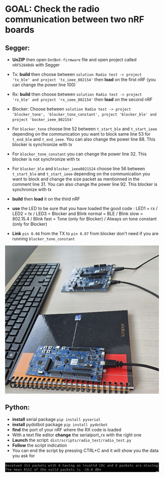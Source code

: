# GOAL: Check the radio communication between two nRF boards

## Segger:
  * **UnZIP** then open `DotBot-firmware` file and open project called `nRF52840dk` with Segger
  
  * Tx: **build** then choose between `solution Radio test -> project 'tx_ble' and project 'tx_ieee_802154'` then **load**  on the first nRF (you can change the power line 100)
  * Rx: **build** then choose between `solution Radio test -> project 'rx_ble' and project 'rx_ieee_802154'` then **load**  on the second nRF
  * Blocker: Choose between `solution Radio test -> project 'blocker_tone', 'blocker_tone_constant', project 'blocker_ble' and project 'bocker_ieee_802154'` 
  * For `blocker_tone` choose line  52 between `t_start_ble` and `t_start_ieee` depending on the communication you want to block same line 53 for `t_end_ble` and `t_end_ieee`. You can also change the power line 88. This blocker is synchronize with tx
  * For `blocker_tone_constant` you can change the power line 32. This blocker is not synchronize with tx
  * For `blocker_ble` and `blocker_ieee8021524` choose line  56 between `t_start_ble` and `t_start_ieee` depending on the communication you want to block and change the size packet as mentionned in the comment line 31. You can also change the power line 92. This blocker is synchronize with tx
  * **build** then **load** it on the third nRF

  * **use** the LED to be sure that you have loaded the good code :  LED1 = rx / LED2 = tx / LED3 = Blocker and Blink normal = BLE / Blink slow = 802.15.4 / Blink fast = Tone (only for Blocker) / Always on tone constant (only for Blocker)
  * **Link** `pin 0.08` from the TX to `pin 0.07` from blocker don't need if you are running `blocker_tone_constant` 
  
  ![Démo](../doc/sphinx/_static/images/radio_test_setup.jpg)
    
 ## Python:
  * **install** serial package `pip install pyserial`
  * **install** pydotbot package `pip install pydotbot`
  * **find** the port of your nRF where the RX code is loaded
  * With a text file editor **change** the serialport_rx with the right one
  * **Launch** the script: `dist/scripts/radio_test/radio_test.py`
  * **Follow** the script indication
  * You can end the script by pressing CTRL+C and it will show you the data you ask for

  ![Python](../doc/sphinx/_static/images/radio_test_demo_python.png)

